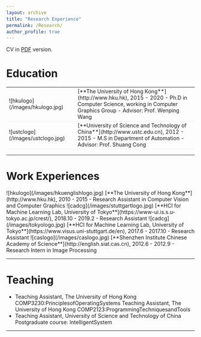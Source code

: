 ```yaml
---
layout: archive
title: "Research Experience"
permalink: /Research/
author_profile: true
---
```




CV in [PDF](/archive/CV_ChuanWang.pdf) version.
 
# Education
<table style="width:100%">
<col width="9%">
<col width="20">
<col >
<tr style="border-bottom:1pt solid #eee">
<td markdown="1">
![hkulogo](/images/hkulogo.jpg)
</td>
<td></td>
<td markdown="1">
[**The University of Hong Kong**](http://www.hku.hk), 2015 - 2020 
- Ph.D in Computer Science, working in Computer Graphics Group
- Advisor: Prof. Wenping Wang

 

<tr style="border-bottom:1pt solid #eee">
<td markdown="1">
![ustclogo](/images/ustclogo.jpg)
</td>
<td></td>
<td markdown="1">
[**University of Science and Technology of China**](http://www.ustc.edu.cn), 2012 - 2015
- M.S in Department of Automation
- Advisor: Prof. Shuang Cong

 

</table>

---

# Work Experiences
 

<tr height="10"/>

<tr style="border-bottom:1pt solid #eee">
<td markdown="1">
![hkulogo](/images/hkuenglishlogo.jpg)
</td>
<td></td>
<td markdown="1">
[**The University of Hong Kong**](http://www.hku.hk), 2010 - 2015 
- Research Assistant in Computer Vision and Computer Graphics
</td> 
</tr>

<tr height="10"/>

<tr style="border-bottom:1pt solid #eee">
<td markdown="1">
![cadcg](/images/stuttgartlogo.jpg)
</td>
<td></td>
<td markdown="1">
[**HCI for Machine Learning Lab, University of Tokyo**](https://www-ui.is.s.u-tokyo.ac.jp/crest/), 2018.10 - 2019.2
- Research Assistant 
 
<tr height="10"/>

<tr style="border-bottom:1pt solid #eee">
<td markdown="1">
![cadcg](/images/tokyologo.jpg)
</td>
<td></td>
<td markdown="1">
[**HCI for Machine Learning Lab, University of Tokyo**](https://www.visus.uni-stuttgart.de/en), 2017.6 - 2017.10
- Research Assistant  
 


<tr height="10"/>

<tr style="border-bottom:1pt solid #eee">
<td markdown="1">
![caslogo](/images/caslogo.jpg)
</td>
<td></td>
<td markdown="1">
[**Shenzhen Institute Chinese Academy of Science**](http://english.siat.cas.cn), 2012.6 - 2012.9 
- Research Intern in Image Processing
</td> 
</tr>

</table>

---

# Teaching

- Teaching Assistant, The University of Hong Kong
  COMP3230:PrinciplesofOperatingSystems Teaching Assistant, The University of Hong Kong
  COMP2123:ProgrammingTechniquesandTools
- Teaching Assistant, University of Science and Technology of China
  Postgraduate course: IntelligentSystem
      
---


